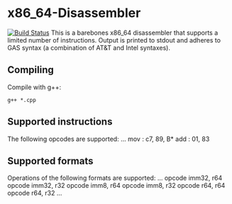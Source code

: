 # x86_64-Disassembler
[![Build Status](https://travis-ci.org/JonathanPugh/x86_64-Disassembler.svg?branch=master)](https://travis-ci.org/JonathanPugh/x86_64-Disassembler)
This is a barebones x86_64 disassembler that supports a limited number of instructions. Output is printed to stdout and adheres to GAS syntax (a combination of AT&T and Intel syntaxes).

## Compiling
Compile with g++:

```
g++ *.cpp
```

## Supported instructions
The following opcodes are supported:
...
mov : c7, 89, B*
add : 01, 83

## Supported formats
Operations of the following formats are supported:
...
opcode imm32, r64
opcode imm32, r32
opcode imm8, r64
opcode imm8, r32
opcode r64, r64
opcode r64, r32
...
